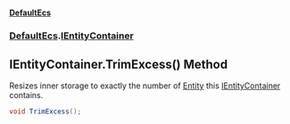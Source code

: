 #### [DefaultEcs](DefaultEcs.md 'DefaultEcs')
### [DefaultEcs](DefaultEcs.md#DefaultEcs 'DefaultEcs').[IEntityContainer](IEntityContainer.md 'DefaultEcs.IEntityContainer')
## IEntityContainer.TrimExcess() Method
Resizes inner storage to exactly the number of [Entity](Entity.md 'DefaultEcs.Entity') this [IEntityContainer](IEntityContainer.md 'DefaultEcs.IEntityContainer') contains.  
```csharp
void TrimExcess();
```
